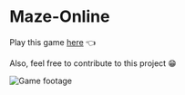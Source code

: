 # Maze-Online

Play this game [here](https://jsurrea.github.io/Maze-Online/) 👈

Also, feel free to contribute to this project 😁

![Game footage](https://user-images.githubusercontent.com/68788933/229954640-2680a539-cf6e-4e80-af75-12441e093c5b.png)
